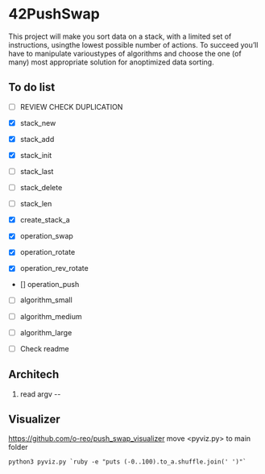 # 42PushSwap

This project will make you sort data on a stack, with a limited set of instructions, usingthe lowest possible number of actions. To succeed you’ll have to manipulate varioustypes of algorithms and choose the one (of many) most appropriate solution for anoptimized data sorting.

## To do list

- [ ]	REVIEW CHECK DUPLICATION
  
- [X] 	stack_new
- [X] 	stack_add
- [X] 	stack_init
- [ ] 	stack_last
- [ ] 	stack_delete
- [ ] 	stack_len
- [X] 	create_stack_a

- [X] 	operation_swap
- [X] 	operation_rotate
- [x] 	operation_rev_rotate
- [] 	operation_push

- [ ] 	algorithm_small
- [ ] 	algorithm_medium
- [ ] 	algorithm_large
	
- [ ]   Check readme

## Architech

1. read argv --



## Visualizer

https://github.com/o-reo/push_swap_visualizer
move <pyviz.py> to main folder
	
	python3 pyviz.py `ruby -e "puts (-0..100).to_a.shuffle.join(' ')"`